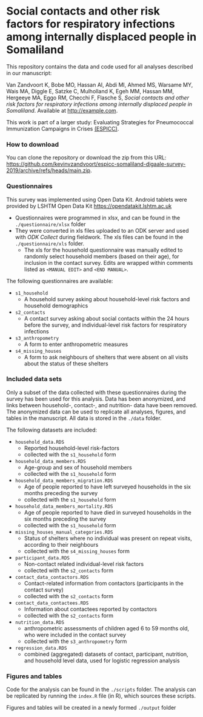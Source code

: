 # Social contacts and other risk factors for respiratory infections among internally displaced people in Somaliland
  
This repository contains the data and code used for all analyses described in our manuscript:
  
Van Zandvoort K, Bobe MO, Hassan AI, Abdi MI, Ahmed MS, Warsame MY, Wais MA, Diggle E, Satzke C, Mulholland K, Egeh MM, Hassan MM, Hergeeye MA, Eggo RM, Checchi F, Flasche S, *Social contacts and other risk factors for respiratory infections among internally displaced people in Somaliland*. Available at <http://example.com>.

This work is part of a larger study: Evaluating Strategies for Pneumococcal Immunization Campaigns in Crises [(ESPICC)](https://www.elrha.org/project/pneumococcal-vaccination-strategies-for-crisis-affected-populations/).

### How to download

You can clone the repository or download the zip from this URL: <https://github.com/kevinvzandvoort/espicc-somaliland-digaale-survey-2019/archive/refs/heads/main.zip>.

### Questionnaires

This survey was implemented using Open Data Kit. Android tablets were provided by LSHTM Open Data Kit <https://opendatakit.lshtm.ac.uk>

- Questionnaires were programmed in xlsx, and can be found in the `./questionnaire/xlsx` folder
- They were converted in xls files uploaded to an ODK server and used with *ODK Collect* during fieldwork. The xls files can be found in the `./questionnaire/xls` folder.
  - The xls for the household questionnaire was manually edited to randomly select household members (based on their age), for inclusion in the contact survey. Edits are wrapped within comments listed as `<MANUAL EDIT>` and `<END MANUAL>`.
  
The following questionnaires are available:

- `s1_household`
  - A household survey asking about household-level risk factors and household demographics
- `s2_contacts`
  - A contact survey asking about social contacts within the 24 hours before the survey, and individual-level risk factors for respiratory infections
- `s3_anthropometry`
  - A form to enter anthropometric measures
- `s4_missing_houses`
  - A form to ask neighbours of shelters that were absent on all visits about the status of these shelters
  
### Included data sets

Only a subset of the data collected with these questionnaires during the survey has been used for this analysis.
Data has been anonymized, and links between household-, contact-, and nutrition- data have been removed.
The anonymized data can be used to replicate all analyses, figures, and tables in the manuscript.
All data is stored in the `./data` folder.

The following datasets are included:

- `household_data.RDS`
  - Reported household-level risk-factors
  - collected with the `s1_household` form
- `household_data_members.RDS`
  - Age-group and sex of household members
  - collected with the `s1_household` form
- `household_data_members_migration.RDS`
  - Age of people reported to have left surveyed households in the six months preceding the survey
  - collected with the `s1_household` form
- `household_data_members_mortality.RDS`
  - Age of people reported to have died in surveyed households in the six months preceding the survey
  - collected with the `s1_household` form
- `missing_houses_manual_categories.RDS`
  - Status of shelters where no individual was present on repeat visits, according to their neighbours
  - collected with the `s4_missing_houses` form
- `participant_data.RDS`
  - Non-contact related individual-level risk factors
  - collected with the `s2_contacts` form
- `contact_data_contactors.RDS`
  - Contact-related information from contactors (participants in the contact survey)
  - collected with the `s2_contacts` form
- `contact_data_contactees.RDS`
  - Information about contactees reported by contactors
  - collected with the `s2_contacts` form
- `nutrition_data.RDS`
  - anthropometric assessments of children aged 6 to 59 months old, who were included in the contact survey
  - collected with the `s3_anthropometry` form
- `regression_data.RDS`
  - combined (aggregated) datasets of contact, participant, nutrition, and household level data, used for logistic regression analysis
  
### Figures and tables

Code for the analysis can be found in the `./scripts` folder.
The analysis can be replicated by running the `index.R` file (in R), which sources these scripts.

Figures and tables will be created in a newly formed `./output` folder
